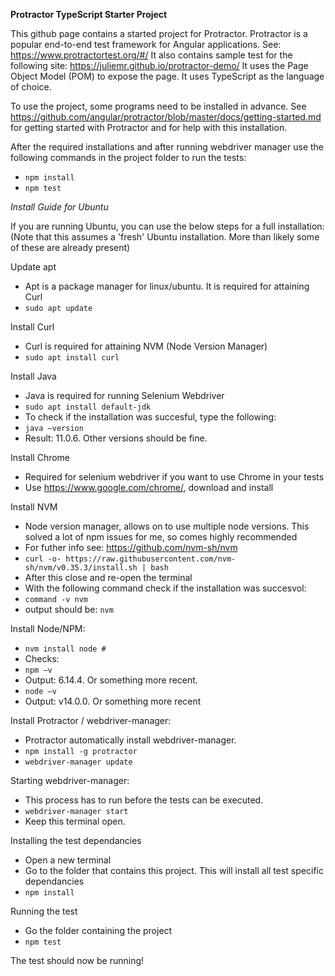 **Protractor TypeScript Starter Project**

This github page contains a started project for Protractor. Protractor is a popular end-to-end test framework for Angular applications. See: https://www.protractortest.org/#/
It also contains sample test for the following site: https://juliemr.github.io/protractor-demo/
It uses the Page Object Model (POM) to expose the page. 
It uses TypeScript as the language of choice. 

To use the project, some programs need to be installed in advance. 
See https://github.com/angular/protractor/blob/master/docs/getting-started.md for getting started with Protractor and for help with this installation. 

After the required installations and after running webdriver manager use the following commands in the project folder to run the tests:
- `npm install`
- `npm test`

*Install Guide for Ubuntu*

If you are running Ubuntu, you can use the below steps for a full installation: 
(Note that this assumes a 'fresh' Ubuntu installation. More than likely some of these are already present)

Update apt
- Apt is a package manager for linux/ubuntu. It is required for attaining Curl
- `sudo apt update`

Install Curl
- Curl is required for attaining NVM (Node Version Manager)
- `sudo apt install curl`

Install Java
- Java is required for running Selenium Webdriver
- `sudo apt install default-jdk`
- To check if the installation was succesful, type the following:
- `java –version`
- Result: 11.0.6. Other versions should be fine. 

Install Chrome
- Required for selenium webdriver if you want to use Chrome in your tests
- Use https://www.google.com/chrome/, download and install

Install NVM
- Node version manager, allows on to use multiple node versions. This solved a lot of npm issues for me, so comes highly recommended
- For futher info see: https://github.com/nvm-sh/nvm
- `curl -o- https://raw.githubusercontent.com/nvm-sh/nvm/v0.35.3/install.sh | bash`
- After this close and re-open the terminal
- With the following command check if the installation was succesvol:
- `command -v nvm`
- output should be: `nvm`
 
Install Node/NPM:
- `nvm install node #`
- Checks:
- `npm –v`
-  Output: 6.14.4. Or something more recent. 
-  `node –v`
-  Output: v14.0.0. Or something more recent

Install Protractor / webdriver-manager:
- Protractor automatically install webdriver-manager.
- `npm install -g protractor`
- `webdriver-manager update`

Starting webdriver-manager:
- This process has to run before the tests can be executed.
- `webdriver-manager start`
- Keep this terminal open.

Installing the test dependancies
- Open a new terminal
- Go to the folder that contains this project. This will install all test specific dependancies
- `npm install`

Running the test
- Go the folder containing the project
- `npm test`

The test should now be running!  
